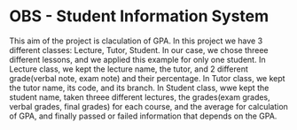# OBS - Student Information System
This aim of the project is claculation of GPA.
In this project we have 3 different classes: Lecture, Tutor, Student.
In our case, we chose threee different lessons, and we applied this example for only one student.
In Lecture class, we kept the lecture name, the tutor, and 2 different grade(verbal note, exam note) and their percentage.
In Tutor class, we kept the tutor name, its code, and its branch.
In Student class, wwe kept the student name, taken threee different lectures, the grades(exam grades, verbal grades, final grades) for each course, and the average for calculation of GPA,
and finally passed or failed information that depends on the GPA.
